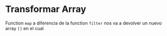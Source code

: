 # Transformar Array

Function ```map``` a diferencia de la function ```filter``` nos va a devolver un nuevo array ```[]``` en el cual 